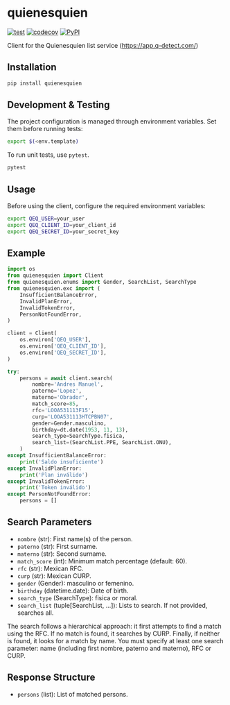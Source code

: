 # quienesquien

[![test](https://github.com/cuenca-mx/quienesquien-python/workflows/test/badge.svg)](https://github.com/cuenca-mx/quienesquien-python/actions?query=workflow%3Atest)
[![codecov](https://codecov.io/gh/cuenca-mx/quienesquien-python/branch/master/graph/badge.svg)](https://codecov.io/gh/cuenca-mx/quienesquien-python)
[![PyPI](https://img.shields.io/pypi/v/quienesquien.svg)](https://pypi.org/project/quienesquien/)

Client for the Quienesquien list service (https://app.q-detect.com/)

## Installation

```bash
pip install quienesquien
```

## Development & Testing

The project configuration is managed through environment variables. Set them before running tests:
```bash
export $(<env.template)
```

To run unit tests, use `pytest`.
```bash
pytest
```

## Usage

Before using the client, configure the required environment variables:
```bash
export QEQ_USER=your_user
export QEQ_CLIENT_ID=your_client_id
export QEQ_SECRET_ID=your_secret_key
```

## Example
```python
import os
from quienesquien import Client
from quienesquien.enums import Gender, SearchList, SearchType
from quienesquien.exc import (
    InsufficientBalanceError,
    InvalidPlanError,
    InvalidTokenError,
    PersonNotFoundError,
)

client = Client(
    os.environ['QEQ_USER'],
    os.environ['QEQ_CLIENT_ID'],
    os.environ['QEQ_SECRET_ID'],
)

try:
    persons = await client.search(
        nombre='Andres Manuel',
        paterno='Lopez',
        materno='Obrador',
        match_score=85,
        rfc='LOOA531113F15',
        curp='LOOA531113HTCPBN07',
        gender=Gender.masculino,
        birthday=dt.date(1953, 11, 13),
        search_type=SearchType.fisica,
        search_list=(SearchList.PPE, SearchList.ONU),
    )
except InsufficientBalanceError:
    print('Saldo insuficiente')
except InvalidPlanError:
    print('Plan inválido')
except InvalidTokenError:
    print('Token inválido')
except PersonNotFoundError:
    persons = []
```

## Search Parameters
- `nombre` (str): First name(s) of the person.
- `paterno` (str): First surname.
- `materno` (str): Second surname.
- `match_score` (int): Minimum match percentage (default: 60).
- `rfc` (str): Mexican RFC.
- `curp` (str): Mexican CURP.
- `gender` (Gender): masculino or femenino.
- `birthday` (datetime.date): Date of birth.
- `search_type` (SearchType): fisica or moral.
- `search_list` (tuple[SearchList, ...]): Lists to search.
    If not provided, searches all.

The search follows a hierarchical approach: it first attempts to find a match using the RFC.
If no match is found, it searches by CURP. Finally, if neither is found, it looks for a match by name.
You must specify at least one search parameter: name (including first nombre, paterno and materno), RFC or CURP.

## Response Structure
- `persons` (list): List of matched persons.
